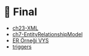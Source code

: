 # 📅 Final

<!--Index-->

- [ch23-XML](ch23-XML.pdf)
- [ch7-EntityRelationshipModel](ch7-EntityRelationshipModel.pdf)
- [ER Örneği VYS](ER%20%C3%96rne%C4%9Fi%20VYS.pdf)
- [triggers](triggers.pdf)

<!--Index-->
